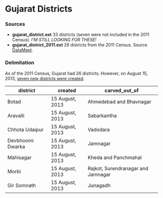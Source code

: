# Gujarat Districts

### Sources
- **gujarat_district.ext** 33 districts (seven were not included in the 2011 Census). *I'M STILL LOOKING FOR THESE!*
- **gujarat_district_2011.ext** 26 districts from the 2011 Census. Source [DataMeet](https://github.com/datameet/maps/tree/master/Districts/Census_2011).

### Delimitation
As of the 2011 Census, Gujarat had 26 districts. However, on August 15, 2013, [seven new districts were created](https://en.wikipedia.org/wiki/List_of_districts_of_Gujarat#2013).

| district         | created         | carved_out_of                      | 
|------------------|-----------------|------------------------------------| 
| Botad            | 15 August, 2013 | Ahmedebad and Bhavnagar            | 
| Aravalli         | 15 August, 2013 | Sabarkantha                        | 
| Chhota Udaipur   | 15 August, 2013 | Vadodara                           | 
| Devbhoomi Dwarka | 15 August, 2013 | Jamnagar                           | 
| Mahisagar        | 15 August, 2013 | Kheda and Panchmahal               | 
| Morbi            | 15 August, 2013 | Rajkot, Surendranagar and Jamnagar | 
| Gir Somnath      | 15 August, 2013 | Junagadh                           | 